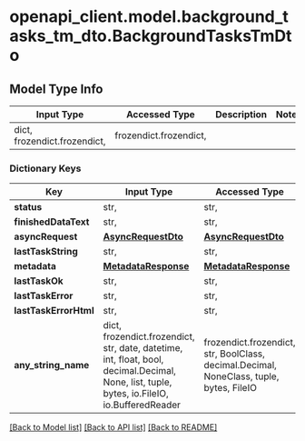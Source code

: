 # openapi_client.model.background_tasks_tm_dto.BackgroundTasksTmDto

## Model Type Info
Input Type | Accessed Type | Description | Notes
------------ | ------------- | ------------- | -------------
dict, frozendict.frozendict,  | frozendict.frozendict,  |  | 

### Dictionary Keys
Key | Input Type | Accessed Type | Description | Notes
------------ | ------------- | ------------- | ------------- | -------------
**status** | str,  | str,  |  | [optional] 
**finishedDataText** | str,  | str,  |  | [optional] 
**asyncRequest** | [**AsyncRequestDto**](AsyncRequestDto.md) | [**AsyncRequestDto**](AsyncRequestDto.md) |  | [optional] 
**lastTaskString** | str,  | str,  |  | [optional] 
**metadata** | [**MetadataResponse**](MetadataResponse.md) | [**MetadataResponse**](MetadataResponse.md) |  | [optional] 
**lastTaskOk** | str,  | str,  |  | [optional] 
**lastTaskError** | str,  | str,  |  | [optional] 
**lastTaskErrorHtml** | str,  | str,  |  | [optional] 
**any_string_name** | dict, frozendict.frozendict, str, date, datetime, int, float, bool, decimal.Decimal, None, list, tuple, bytes, io.FileIO, io.BufferedReader | frozendict.frozendict, str, BoolClass, decimal.Decimal, NoneClass, tuple, bytes, FileIO | any string name can be used but the value must be the correct type | [optional]

[[Back to Model list]](../../README.md#documentation-for-models) [[Back to API list]](../../README.md#documentation-for-api-endpoints) [[Back to README]](../../README.md)

